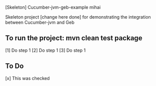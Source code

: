 [Skeleton]
Cucumber-jvm-geb-example mihai


Skeleton project [change here done] for demonstrating the integration between Cucumber-jvm and Geb

To run the project: mvn clean test package
----------------------------------------------
[1] Do step 1
[2] Do step 1
[3] Do step 1

To Do
----------------------------------------------

[x] This was checked
